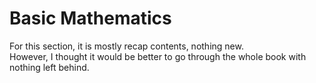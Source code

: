 # Basic Mathematics

For this section, it is mostly recap contents, nothing new.<br>
However, I thought it would be better to go through the whole book with nothing left behind.
